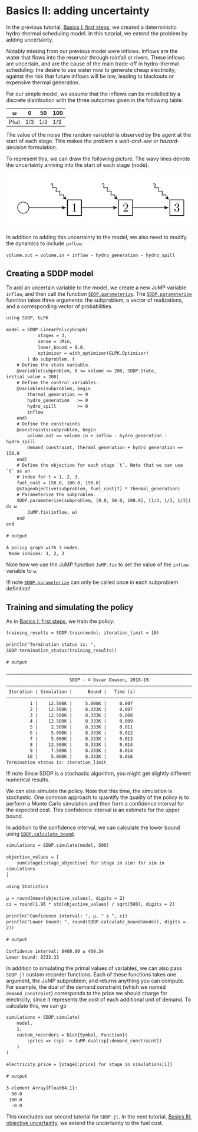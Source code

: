 # Basics II: adding uncertainty

In the previous tutorial, [Basics I: first steps](@ref), we created a
deterministic  hydro-thermal scheduling model. In this tutorial, we extend the
problem by adding uncertainty.

Notably missing from our previous model were inflows. Inflows are the water that
flows into the reservoir through rainfall or rivers. These inflows are
uncertain, and are the cause of the main trade-off in hydro-thermal scheduling:
the desire to use water now to generate cheap electricity, against the risk that
future inflows will be low, leading to blackouts or expensive thermal
generation.

For our simple model, we assume that the inflows can be modelled by a discrete
distribution with the three outcomes given in the following table:

| ω    |   0 |  50 | 100 |
| ---- | --- | --- | --- |
| P(ω) | 1/3 | 1/3 | 1/3 |

The value of the noise (the random variable) is observed by the agent at the
start of each stage. This makes the problem a _wait-and-see_ or
_hazard-decision_ formulation.

To represent this, we can draw the following picture. The wavy lines denote the
uncertainty arriving into the start of each stage (node).

![Linear policy graph](../assets/stochastic_linear_policy_graph.png)

In addition to adding this uncertainty to the model, we also need to modify the
dynamics to include `inflow`:

`volume.out = volume.in + inflow - hydro_generation - hydro_spill`


## Creating a SDDP model

To add an uncertain variable to the model, we create a new JuMP variable
`inflow`, and then call the function [`SDDP.parameterize`](@ref). The
[`SDDP.parameterize`](@ref) function takes three arguments: the subproblem, a
vector of realizations, and a corresponding vector of probabilities.

```jldoctest tutorial_two
using SDDP, GLPK

model = SDDP.LinearPolicyGraph(
            stages = 3,
            sense = :Min,
            lower_bound = 0.0,
            optimizer = with_optimizer(GLPK.Optimizer)
        ) do subproblem, t
    # Define the state variable.
    @variable(subproblem, 0 <= volume <= 200, SDDP.State, initial_value = 200)
    # Define the control variables.
    @variables(subproblem, begin
        thermal_generation >= 0
        hydro_generation   >= 0
        hydro_spill        >= 0
        inflow
    end)
    # Define the constraints
    @constraints(subproblem, begin
        volume.out == volume.in + inflow - hydro_generation - hydro_spill
        demand_constraint, thermal_generation + hydro_generation == 150.0
    end)
    # Define the objective for each stage `t`. Note that we can use `t` as an
    # index for t = 1, 2, 3.
    fuel_cost = [50.0, 100.0, 150.0]
    @stageobjective(subproblem, fuel_cost[t] * thermal_generation)
    # Parameterize the subproblem.
    SDDP.parameterize(subproblem, [0.0, 50.0, 100.0], [1/3, 1/3, 1/3]) do ω
        JuMP.fix(inflow, ω)
    end
end

# output

A policy graph with 3 nodes.
 Node indices: 1, 2, 3
```

Note how we use the JuMP function `JuMP.fix` to set the value of the `inflow`
variable to `ω`.

!!! note
    [`SDDP.parameterize`](@ref) can only be called once in each subproblem
    definition!

## Training and simulating the policy

As in [Basics I: first steps](@ref), we train the policy:

```jldoctest tutorial_two; filter=r"\|.+?\n"
training_results = SDDP.train(model; iteration_limit = 10)

println("Termination status is: ", SDDP.termination_status(training_results))

# output

———————————————————————————————————————————————————————————————————————————————
                        SDDP - © Oscar Dowson, 2018-19.
———————————————————————————————————————————————————————————————————————————————
 Iteration | Simulation |      Bound |   Time (s)
———————————————————————————————————————————————————————————————————————————————
         1 |    12.500K |     5.000K |     0.007
         2 |    12.500K |     8.333K |     0.007
         3 |    12.500K |     8.333K |     0.008
         4 |    12.500K |     8.333K |     0.009
         5 |     2.500K |     8.333K |     0.011
         6 |     5.000K |     8.333K |     0.012
         7 |     5.000K |     8.333K |     0.013
         8 |    12.500K |     8.333K |     0.014
         9 |     7.500K |     8.333K |     0.014
        10 |     5.000K |     8.333K |     0.016
Termination status is: iteration_limit
```

!!! note
    Since SDDP is a stochastic algorithm, you might get slightly different
    numerical results.

We can also simulate the policy. Note that this time, the simulation is
stochastic. One common approach to quantify the quality of the policy is to
perform  a Monte Carlo simulation and then form a confidence interval for the
expected cost. This confidence interval is an estimate for the upper bound.

In addition to the confidence interval, we can calculate the lower bound using
[`SDDP.calculate_bound`](@ref).

```jldoctest tutorial_two; filter=r"Confidence interval.+?\n"
simulations = SDDP.simulate(model, 500)

objective_values = [
    sum(stage[:stage_objective] for stage in sim) for sim in simulations
]

using Statistics

μ = round(mean(objective_values), digits = 2)
ci = round(1.96 * std(objective_values) / sqrt(500), digits = 2)

println("Confidence interval: ", μ, " ± ", ci)
println("Lower bound: ", round(SDDP.calculate_bound(model), digits = 2))

# output

Confidence interval: 8400.00 ± 409.34
Lower bound: 8333.33
```

In addition to simulating the primal values of variables, we can also pass
`SDDP.jl` custom recorder functions. Each of these functions takes one
argument, the JuMP subproblem, and returns anything you can compute. For example,
the dual of the demand constraint (which we named `demand_constraint`)
corresponds to the price we should charge for electricity, since it represents
the cost of each additional unit of demand. To calculate this, we can go

```jldoctest tutorial_two; filter = r"\s+?\-?\d+\.0"
simulations = SDDP.simulate(
    model,
    1,
    custom_recorders = Dict{Symbol, Function}(
        :price => (sp) -> JuMP.dual(sp[:demand_constraint])
    )
)

electricity_price = [stage[:price] for stage in simulations[1]]

# output

3-element Array{Float64,1}:
  50.0
 100.0
  -0.0
```

This concludes our second tutorial for `SDDP.jl`. In the next tutorial,
[Basics III: objective uncertainty](@ref), we extend the uncertainty to the
fuel cost.

